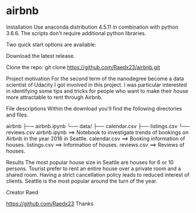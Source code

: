 # airbnb

Installation
Use anaconda distribution 4.5.11 in combination with python 3.6.6. The scripts don't require additional python libraries.

Two quick start options are available:

Download the latest release.

Clone the repo: git clone https://github.com/Raedx23/airbnb.git

Project motivation
For the second term of the nanodegree become a data scientist of Udacity I got involved in this project. I was particular interested in identifying some tips and tricks for people who want to make their house more attractable to rent through Airbnb.

File descriptions
Within the download you'll find the following directories and files.

airbnb
├── airbnb.ipynb
└── data/
    ├── calendar.csv
    ├──	listings.csv
    └── reviews.csv
airbnb.ipynb ==> Notebook to investigate trends of bookings on Airbnb in the year 2016 in Seattle.
calendar.csv ==> Booking information of houses.
listings.csv ==> Information of houses.
reviews.csv ==> Reviews of houses.

Results
The most popular house size in Seattle are houses for 6 or 10 persons. Tourist prefer to rent an entire house over a private room and a shared room. Having a strict cancellation policy leads to reduced interest of clients. Seattle is the most popular around the turn of the year.

Creator
Raed

https://github.com/Raedx23
Thanks
